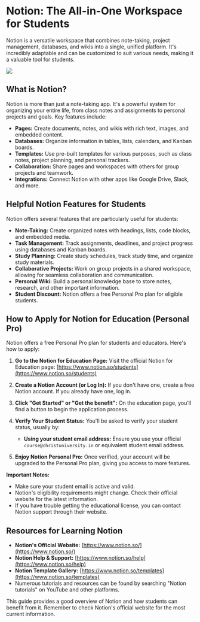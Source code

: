 # Notion: The All-in-One Workspace for Students

Notion is a versatile workspace that combines note-taking, project management, databases, and wikis into a single, unified platform. It's incredibly adaptable and can be customized to suit various needs, making it a valuable tool for students.

![](https://ph-files.imgix.net/3be61787-5ba0-40e9-a0c2-b6dfa10abdea.png?auto=compress&codec=mozjpeg&cs=strip&auto=format&fit=max&frame=1)

## What is Notion?

Notion is more than just a note-taking app. It's a powerful system for organizing your entire life, from class notes and assignments to personal projects and goals. Key features include:

*   **Pages:** Create documents, notes, and wikis with rich text, images, and embedded content.
*   **Databases:** Organize information in tables, lists, calendars, and Kanban boards.
*   **Templates:** Use pre-built templates for various purposes, such as class notes, project planning, and personal trackers.
*   **Collaboration:** Share pages and workspaces with others for group projects and teamwork.
*   **Integrations:** Connect Notion with other apps like Google Drive, Slack, and more.

## Helpful Notion Features for Students

Notion offers several features that are particularly useful for students:

*   **Note-Taking:** Create organized notes with headings, lists, code blocks, and embedded media.
*   **Task Management:** Track assignments, deadlines, and project progress using databases and Kanban boards.
*   **Study Planning:** Create study schedules, track study time, and organize study materials.
*   **Collaborative Projects:** Work on group projects in a shared workspace, allowing for seamless collaboration and communication.
*   **Personal Wiki:** Build a personal knowledge base to store notes, research, and other important information.
*   **Student Discount:** Notion offers a free Personal Pro plan for eligible students.

## How to Apply for Notion for Education (Personal Pro)

Notion offers a free Personal Pro plan for students and educators. Here's how to apply:

1.  **Go to the Notion for Education Page:** Visit the official Notion for Education page: [https://www.notion.so/students](https://www.notion.so/students)

2.  **Create a Notion Account (or Log In):** If you don't have one, create a free Notion account. If you already have one, log in.
3.  **Click "Get Started" or "Get the benefit":** On the education page, you'll find a button to begin the application process.
4.  **Verify Your Student Status:** You'll be asked to verify your student status, usually by:
    *   **Using your student email address:** Ensure you use your official `course@christuniversity.in` or equivalent student email address.
5.  **Enjoy Notion Personal Pro:** Once verified, your account will be upgraded to the Personal Pro plan, giving you access to more features.

**Important Notes:**

*   Make sure your student email is active and valid.
*   Notion's eligibility requirements might change. Check their official website for the latest information.
* If you have trouble getting the educational license, you can contact Notion support through their website.

## Resources for Learning Notion

*   **Notion's Official Website:** [https://www.notion.so/](https://www.notion.so/)
*   **Notion Help & Support:** [https://www.notion.so/help](https://www.notion.so/help)
*   **Notion Template Gallery:** [https://www.notion.so/templates](https://www.notion.so/templates)
*   Numerous tutorials and resources can be found by searching "Notion tutorials" on YouTube and other platforms.

This guide provides a good overview of Notion and how students can benefit from it. Remember to check Notion's official website for the most current information.